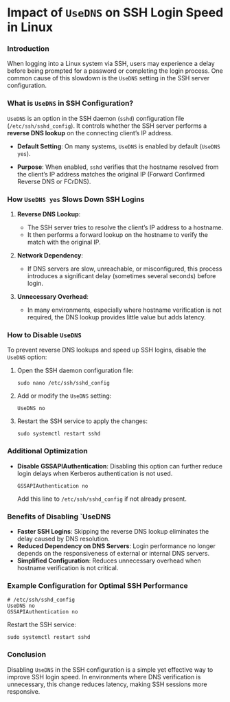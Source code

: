 # Impact of `UseDNS` on SSH Login Speed in Linux
### Introduction
When logging into a Linux system via SSH, users may experience a delay before being prompted for a password or completing the login process. One common cause of this slowdown is the `UseDNS` setting in the SSH server configuration.

### What is `UseDNS` in SSH Configuration?
`UseDNS` is an option in the SSH daemon (`sshd`) configuration file (`/etc/ssh/sshd_config`). It controls whether the SSH server performs a **reverse DNS lookup** on the connecting client’s IP address.

- **Default Setting**: On many systems, `UseDNS` is enabled by default (`UseDNS yes`).
    
- **Purpose**: When enabled, `sshd` verifies that the hostname resolved from the client’s IP address matches the original IP (Forward Confirmed Reverse DNS or FCrDNS).
    

### How `UseDNS yes` Slows Down SSH Logins

1. **Reverse DNS Lookup**:
    - The SSH server tries to resolve the client’s IP address to a hostname.        
    - It then performs a forward lookup on the hostname to verify the match with the original IP.
        
2. **Network Dependency**:    
    - If DNS servers are slow, unreachable, or misconfigured, this process introduces a significant delay (sometimes several seconds) before login.
        
3. **Unnecessary Overhead**:    
    - In many environments, especially where hostname verification is not required, the DNS lookup provides little value but adds latency.
        

### How to Disable `UseDNS`
To prevent reverse DNS lookups and speed up SSH logins, disable the `UseDNS` option:
1. Open the SSH daemon configuration file:    
    ```
    sudo nano /etc/ssh/sshd_config
    ```
    
2. Add or modify the `UseDNS` setting:    
    ```
    UseDNS no
    ```
    
3. Restart the SSH service to apply the changes:    
    ```
    sudo systemctl restart sshd
    ```
    

### Additional Optimization
- **Disable GSSAPIAuthentication**: Disabling this option can further reduce login delays when Kerberos authentication is not used.    
    ```
    GSSAPIAuthentication no
    ```    
    Add this line to `/etc/ssh/sshd_config` if not already present.   

### Benefits of Disabling `UseDNS
- **Faster SSH Logins**: Skipping the reverse DNS lookup eliminates the delay caused by DNS resolution.    
- **Reduced Dependency on DNS Servers**: Login performance no longer depends on the responsiveness of external or internal DNS servers.    
- **Simplified Configuration**: Reduces unnecessary overhead when hostname verification is not critical.   

### Example Configuration for Optimal SSH Performance
```
# /etc/ssh/sshd_config
UseDNS no
GSSAPIAuthentication no
```

Restart the SSH service:
```
sudo systemctl restart sshd
```

### Conclusion
Disabling `UseDNS` in the SSH configuration is a simple yet effective way to improve SSH login speed. In environments where DNS verification is unnecessary, this change reduces latency, making SSH sessions more responsive.